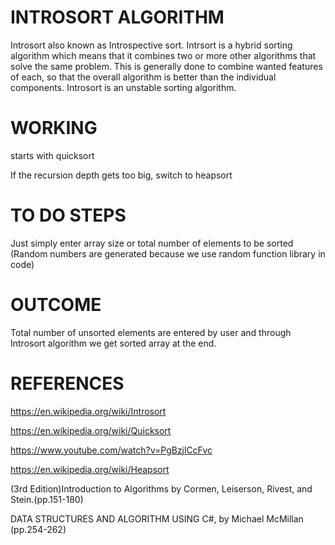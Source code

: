 # INTROSORT ALGORITHM
Introsort also known as Introspective sort. Intrsort is a hybrid sorting algorithm which means that it combines two or more other algorithms that solve the same problem. This is generally done to combine wanted features of each, so that the overall algorithm is better than the individual components. Introsort is an unstable sorting algorithm.
# WORKING
starts with quicksort

If the recursion depth gets too big, switch to heapsort
# TO DO STEPS
Just simply enter array size or total number of elements to be sorted (Random numbers are generated because we use random function library in code)
# OUTCOME
Total number of unsorted elements are entered by user and through Introsort algorithm we get sorted array at the end. 
# REFERENCES
https://en.wikipedia.org/wiki/Introsort

https://en.wikipedia.org/wiki/Quicksort

https://www.youtube.com/watch?v=PgBzjlCcFvc

https://en.wikipedia.org/wiki/Heapsort

(3rd Edition)Introduction to Algorithms by Cormen, Leiserson, Rivest, and Stein.(pp.151-180) 

DATA STRUCTURES AND ALGORITHM USING C#, by Michael McMillan (pp.254-262) 
